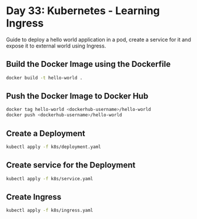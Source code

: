 # Day 33: Kubernetes - Learning Ingress

Guide to deploy a hello world application in a pod, create a service for it and expose it to external world using Ingress. 

## Build the Docker Image using the Dockerfile

```bash
docker build -t hello-world .
```

## Push the Docker Image to Docker Hub

```bash
docker tag hello-world <dockerhub-username>/hello-world
docker push <dockerhub-username>/hello-world
```

## Create a Deployment

```bash
kubectl apply -f k8s/deployment.yaml
```

## Create service for the Deployment

```bash
kubectl apply -f k8s/service.yaml
```

## Create Ingress

```bash
kubectl apply -f k8s/ingress.yaml
```




